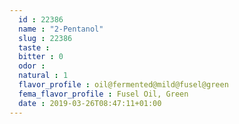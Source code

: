 ```yaml
---
  id : 22386
  name : "2-Pentanol"
  slug : 22386
  taste : 
  bitter : 0
  odor : 
  natural : 1
  flavor_profile : oil@fermented@mild@fusel@green
  fema_flavor_profile : Fusel Oil, Green
  date : 2019-03-26T08:47:11+01:00
---
```



